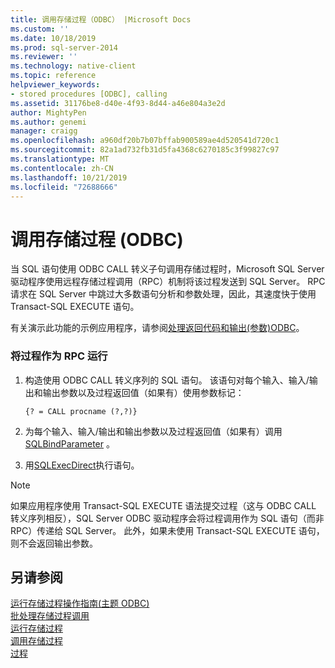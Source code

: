 ```yaml
---
title: 调用存储过程（ODBC） |Microsoft Docs
ms.custom: ''
ms.date: 10/18/2019
ms.prod: sql-server-2014
ms.reviewer: ''
ms.technology: native-client
ms.topic: reference
helpviewer_keywords:
- stored procedures [ODBC], calling
ms.assetid: 31176be8-d40e-4f93-8d44-a46e804a3e2d
author: MightyPen
ms.author: genemi
manager: craigg
ms.openlocfilehash: a960df20b7b07bffab900589ae4d520541d720c1
ms.sourcegitcommit: 82a1ad732fb31d5fa4368c6270185c3f99827c97
ms.translationtype: MT
ms.contentlocale: zh-CN
ms.lasthandoff: 10/21/2019
ms.locfileid: "72688666"
---
```

# <a name="call-stored-procedures-odbc"></a>调用存储过程 (ODBC)
  当 SQL 语句使用 ODBC CALL 转义子句调用存储过程时，Microsoft SQL Server 驱动程序使用远程存储过程调用（RPC）机制将该过程发送到 SQL Server。 RPC 请求在 SQL Server 中跳过大多数语句分析和参数处理，因此，其速度快于使用 Transact-SQL EXECUTE 语句。  
  
 有关演示此功能的示例应用程序，请参阅[处理返回代码和输出&#40;参数&#41;ODBC](running-stored-procedures-process-return-codes-and-output-parameters.md)。  
  
### <a name="to-run-a-procedure-as-an-rpc"></a>将过程作为 RPC 运行  
  
1.  构造使用 ODBC CALL 转义序列的 SQL 语句。 该语句对每个输入、输入/输出和输出参数以及过程返回值（如果有）使用参数标记：  
  
    ```  
    {? = CALL procname (?,?)}  
    ```  
  
2.  为每个输入、输入/输出和输出参数以及过程返回值（如果有）调用[SQLBindParameter](../native-client-odbc-api/sqlbindparameter.md) 。  
  
3.  用[SQLExecDirect](https://go.microsoft.com/fwlink/?LinkId=58399)执行语句。  
  
> [!NOTE]  
>  如果应用程序使用 Transact-SQL EXECUTE 语法提交过程（这与 ODBC CALL 转义序列相反），SQL Server ODBC 驱动程序会将过程调用作为 SQL 语句（而非 RPC）传递给 SQL Server。 此外，如果未使用 Transact-SQL EXECUTE 语句，则不会返回输出参数。  
  
## <a name="see-also"></a>另请参阅  
 [运行存储过程操作指南&#40;主题 ODBC&#41; ](../../database-engine/dev-guide/running-stored-procedures-how-to-topics-odbc.md)   
 [批处理存储过程调用](../native-client-odbc-stored-procedures/batching-stored-procedure-calls.md)   
 [运行存储过程](../native-client-odbc-stored-procedures/running-stored-procedures.md)   
 [调用存储过程](../native-client-odbc-stored-procedures/calling-a-stored-procedure.md)   
 [过程](../native-client-odbc-queries/executing-statements/procedures.md)  
  
  
